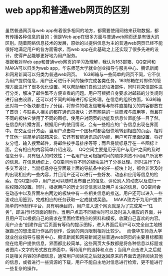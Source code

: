 # web app和普通web网页的区别
<br>虽然普通网页与web app有着很多相同的地方，都需要使用网络来获取数据，都有传播各种信息的目的；但是Web app在很多方面与普通web网页还是有很大的区别。随着网络信息技术的发展，原始的以提供信息为主的普通web网页已经不能很好地满足用户的各方面需求，而web app在此基础之上还实现了很多先进的设计，使得产品能够更好地为用户服务。<br/>
根据我对Web app和普通web网页的学习及理解，我认为163邮箱、QQ空间和MAKA可以归类为web app，华东师范大学就业创业指导与服务中心、腾讯新闻和网易新闻可以归类为普通web网页。
&nbsp; 163邮箱与一些简单的网页不同，它不仅为用户提供信息，用户还可进行不同的操作完成各类任务。163邮箱在对邮件的管理方面进行了很多优化设置。可以帮助我们自动过滤垃圾邮件，同时将来信邮件进行分类，解决了邮件繁不方便查看的问题。用户可根据自身要求对邮箱的分类规则进行自由设置，还可以对不同的邮箱进行标记处理。在信息的组织方面，163邮箱还对每一个板块都进行了分组，将邮件的收发信箱等与邮件直接相关的内容都放在了首页；与联系人相关的都在通讯录板块；还有网易的一些商城与应用等，而且在不同的板块它使用了不同的图标，使用户对网页的功能及信息位置能够一目了然。在信息的传播方面，根据用户的使用情况，会有一些相应的广告信息出现在界面中。在交互设计方面，当用户点击每一个图标时都会很快地转到相应的页面，相对于其他一些简单的邮箱来说，它还有智能通讯录的功能，用户可在里面设置，将好友分组、输入搜索邮件，将邮件按字母排序等等；而且将鼠标悬浮在一些图标上面，会有相应的内容简单介绍出现。
&nbsp; QQ空间主要是用于用户与用户之间的及时信息分享，具有很大的时效性；一名用户还可根据时间的顺序浏览不同用户所发布的信息。在信息组织上，QQ空间也将不同的板块进行了分类处理。同时进行了许多交互设计，当鼠标悬停在界面最上面的导航条中的任一板块上时，都会非常及时的出现相应的一些内容，并且用户还可以进行一些好友、动态和应用等信息的检索。在QQ空间中，用户还可以随时发布自己的信息、评论别人的动态以及进行一些权限的设置。同时，根据用户的历史浏览信息以及用户关注的信息，QQ空间会在动态中以及界面左右两边的板块中有一些相关信息的推送。用户还可以进入一些游戏应用签到，完成相应的任务获取一定成就或奖励。
&nbsp; MAKA致力于为用户提供简单的H5制作平台，具有明确目的，用户进入这个网页就是为了完成某一“任务”，即进行H5页面的制作。当用户点击不同板块时可以及时进入相应的界面，并且用户可以根据自己的需求在里面检索相应的资料和模板，收藏自己喜欢的内容。用户点击“创建作品”后页面有等待的提示图标，进入界面后用户可以完全自主地根据自己的想法进行作品的创作，受到的网页限制相对比较少。
&nbsp; 而像华东师范大学就业创业指导与服务中心、腾讯新闻和网易新闻这些普通web网页的主要目标都围绕在给用户提供信息，界面都比较简单。这些网页大多数都是将各种信息以标题或者图片+文字的形式放在界面中，等待用户的选择和点击；当用户点击进入之后就只是相关内容的详细信息，通常用户阅读完之后就返回原来的界面去选择阅读其他的信息，或者进行一些资源的下载，用户不能自主地对信息进行检索，更不能进行一些复杂的操作。
